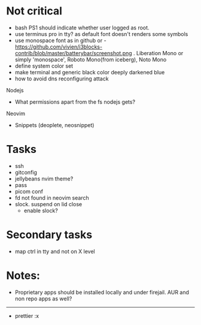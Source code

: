 # Not critical

- bash PS1 should indicate whether user logged as root.
- use terminus pro in tty? as default font doesn't renders some symbols
- use monospace font as in github or - https://github.com/vivien/i3blocks-contrib/blob/master/batterybar/screenshot.png . Liberation Mono or simply 'monospace', Roboto Mono(from iceberg), Noto Mono
- define system color set
- make terminal and generic black color deeply darkened blue
- how to avoid dns reconfiguring attack

Nodejs

- What permissions apart from the fs nodejs gets?

Neovim

- Snippets (deoplete, neosnippet)

# Tasks

- ssh
- gitconfig
- jellybeans nvim theme?
- pass
- picom conf
- fd not found in neovim search
- slock. suspend on lid close
  - enable slock?

# Secondary tasks

- map ctrl in tty and not on X level

# Notes:

- Proprietary apps should be installed locally and under firejail. AUR and non repo apps as well?

---

- prettier :x
